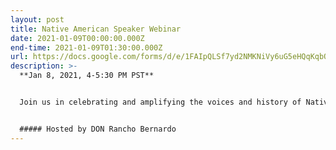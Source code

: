 ```yaml
---
layout: post
title: Native American Speaker Webinar
date: 2021-01-09T00:00:00.000Z
end-time: 2021-01-09T01:30:00.000Z
url: https://docs.google.com/forms/d/e/1FAIpQLSf7yd2NMKNiVy6uG5eHQqKqbOwxnFEBiDLg-uxwjUUaoOjtLA/viewform
description: >-
  **Jan 8, 2021, 4-5:30 PM PST**


  Join us in celebrating and amplifying the voices and history of Native American tribes local to our community and beyond. **You will be hearing from a professor of Native American culture and linguistics at SDSU and a local community leader who advocates for indigenous communities in areas of climate, racial, social, and economic justice, and a senior in high school whose Ted Talk focused on her own Native narrative.**


  ##### Hosted by DON Rancho Bernardo
---
```

